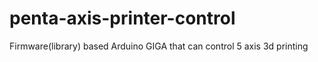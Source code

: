 # penta-axis-printer-control
Firmware(library) based Arduino GIGA that can control 5 axis 3d printing
